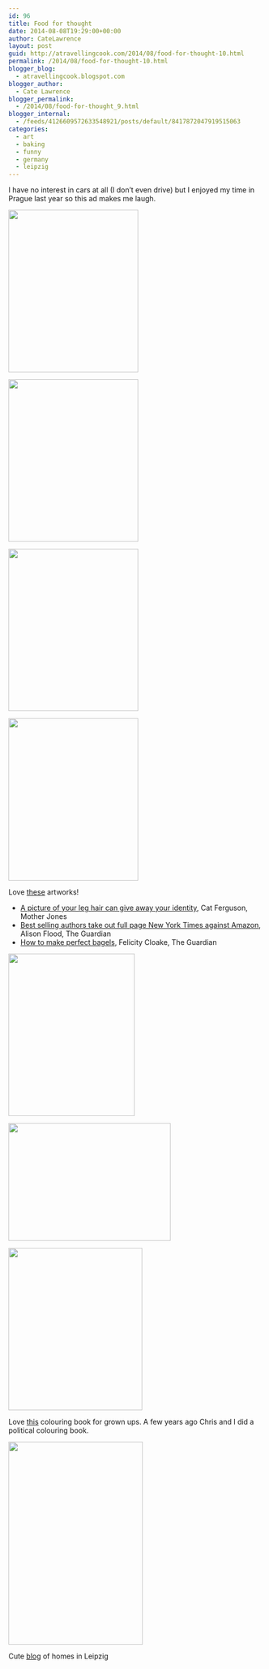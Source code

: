 ```yaml
---
id: 96
title: Food for thought
date: 2014-08-08T19:29:00+00:00
author: CateLawrence
layout: post
guid: http://atravellingcook.com/2014/08/food-for-thought-10.html
permalink: /2014/08/food-for-thought-10.html
blogger_blog:
  - atravellingcook.blogspot.com
blogger_author:
  - Cate Lawrence
blogger_permalink:
  - /2014/08/food-for-thought_9.html
blogger_internal:
  - /feeds/4126609572633548921/posts/default/8417872047919515063
categories:
  - art
  - baking
  - funny
  - germany
  - leipzig
---
```

I have no interest in cars at all (I don&#8217;t even drive) but I enjoyed my time in Prague last year so this ad makes me laugh.




  <a  href="http://1.bp.blogspot.com/-EPVxJVb_AXk/U-UB350Kc7I/AAAAAAAAJIE/sdMSEvWIwhs/s1600/3033776-slide-s-3-book-covers-little-movies.jpg"><img src="http://1.bp.blogspot.com/-EPVxJVb_AXk/U-UB350Kc7I/AAAAAAAAJIE/sdMSEvWIwhs/s1600/3033776-slide-s-3-book-covers-little-movies.jpg" alt="" width="256" height="320" border="0" /></a>









  <a  href="http://4.bp.blogspot.com/-7QEFEk4hNxY/U-UB3x_A-fI/AAAAAAAAJIA/RC73WQuhVHU/s1600/3033776-slide-s-6-book-covers-little-movies.jpg"><img src="http://4.bp.blogspot.com/-7QEFEk4hNxY/U-UB3x_A-fI/AAAAAAAAJIA/RC73WQuhVHU/s1600/3033776-slide-s-6-book-covers-little-movies.jpg" alt="" width="256" height="320" border="0" /></a>









  <a  href="http://4.bp.blogspot.com/-DJSmebjTMSQ/U-UB3_Y3KhI/AAAAAAAAJH8/jRkLFN44TRc/s1600/3033776-slide-s-7-book-covers-little-movies.jpg"><img src="http://4.bp.blogspot.com/-DJSmebjTMSQ/U-UB3_Y3KhI/AAAAAAAAJH8/jRkLFN44TRc/s1600/3033776-slide-s-7-book-covers-little-movies.jpg" alt="" width="256" height="320" border="0" /></a>









  <a  href="http://3.bp.blogspot.com/-Rc-KGUG61_c/U-UB58KvLqI/AAAAAAAAJIU/LVQZZDv7bS4/s1600/3033776-slide-s-8-book-covers-little-movies.jpg"><img src="http://3.bp.blogspot.com/-Rc-KGUG61_c/U-UB58KvLqI/AAAAAAAAJIU/LVQZZDv7bS4/s1600/3033776-slide-s-8-book-covers-little-movies.jpg" alt="" width="256" height="320" border="0" /></a>


Love [these](http://www.fastcocreate.com/3033776/see-game-of-thrones-kill-bill-shaun-of-the-dead-godzilla-and-more-as-childrens-books#13) artworks!

  * [A picture of your leg hair can give away your identity](http://www.motherjones.com/blue-marble/2014/08/5-creepy-ways-science-can-identify-you), Cat Ferguson, Mother Jones
  * [Best selling authors take out full page New York Times against Amazon](http://www.theguardian.com/books/2014/aug/08/authors-ad-new-york-times-petition-amazon), Alison Flood, The Guardian
  * [How to make perfect bagels](http://www.theguardian.com/lifeandstyle/wordofmouth/2014/aug/07/how-to-make-perfect-bagels), Felicity Cloake, The Guardian


  <a  href="http://2.bp.blogspot.com/-wvJo86g1RdU/U-UUH-3L5QI/AAAAAAAAJJA/W8XEwrzh9cA/s1600/coloring2.png"><img src="http://2.bp.blogspot.com/-wvJo86g1RdU/U-UUH-3L5QI/AAAAAAAAJJA/W8XEwrzh9cA/s1600/coloring2.png" alt="" width="249" height="320" border="0" /></a>



  <a  href="http://3.bp.blogspot.com/-vINc-Oxq6Xk/U-UUHwGxf9I/AAAAAAAAJI4/_zGxut_cbIo/s1600/coloring11.png"><img src="http://3.bp.blogspot.com/-vINc-Oxq6Xk/U-UUHwGxf9I/AAAAAAAAJI4/_zGxut_cbIo/s1600/coloring11.png" alt="" width="320" height="232" border="0" /></a>



  <a  href="http://2.bp.blogspot.com/-H2qlsQlNkTk/U-UUIAFX8oI/AAAAAAAAJI8/prJafsvcLWk/s1600/coloring16.png"><img src="http://2.bp.blogspot.com/-H2qlsQlNkTk/U-UUIAFX8oI/AAAAAAAAJI8/prJafsvcLWk/s1600/coloring16.png" alt="" width="264" height="320" border="0" /></a>


Love [this](http://www.sadanduseless.com/2014/07/coloring-book-for-grown-ups/#jO4mqRQrgiK2Ym10.01) colouring book for grown ups. A few years ago Chris and I did a political colouring book.


  <a  href="http://2.bp.blogspot.com/-CxKLJiFkSP4/U-UXAciYjdI/AAAAAAAAJJU/qzAagyjzZwU/s1600/26.jpg"><img src="http://2.bp.blogspot.com/-CxKLJiFkSP4/U-UXAciYjdI/AAAAAAAAJJU/qzAagyjzZwU/s1600/26.jpg" alt="" width="265" height="400" border="0" /></a>


Cute [blog](http://blog.lvz-online.de/untermdach/) of homes in Leipzig

